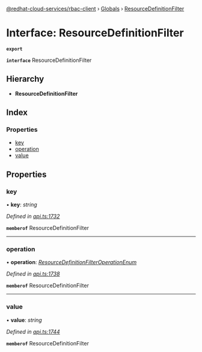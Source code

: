 [@redhat-cloud-services/rbac-client](../README.md) › [Globals](../globals.md) › [ResourceDefinitionFilter](resourcedefinitionfilter.md)

# Interface: ResourceDefinitionFilter

**`export`** 

**`interface`** ResourceDefinitionFilter

## Hierarchy

* **ResourceDefinitionFilter**

## Index

### Properties

* [key](resourcedefinitionfilter.md#key)
* [operation](resourcedefinitionfilter.md#operation)
* [value](resourcedefinitionfilter.md#value)

## Properties

###  key

• **key**: *string*

*Defined in [api.ts:1732](https://github.com/RedHatInsights/javascript-clients/blob/master/packages/rbac/api.ts#L1732)*

**`memberof`** ResourceDefinitionFilter

___

###  operation

• **operation**: *[ResourceDefinitionFilterOperationEnum](../enums/resourcedefinitionfilteroperationenum.md)*

*Defined in [api.ts:1738](https://github.com/RedHatInsights/javascript-clients/blob/master/packages/rbac/api.ts#L1738)*

**`memberof`** ResourceDefinitionFilter

___

###  value

• **value**: *string*

*Defined in [api.ts:1744](https://github.com/RedHatInsights/javascript-clients/blob/master/packages/rbac/api.ts#L1744)*

**`memberof`** ResourceDefinitionFilter
